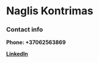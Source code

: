# Naglis Kontrimas

### Contact info
**Phone: +37062563869**

**[LinkedIn](https://www.linkedin.com/in/naglis-kontrimas-4571a876/)**

